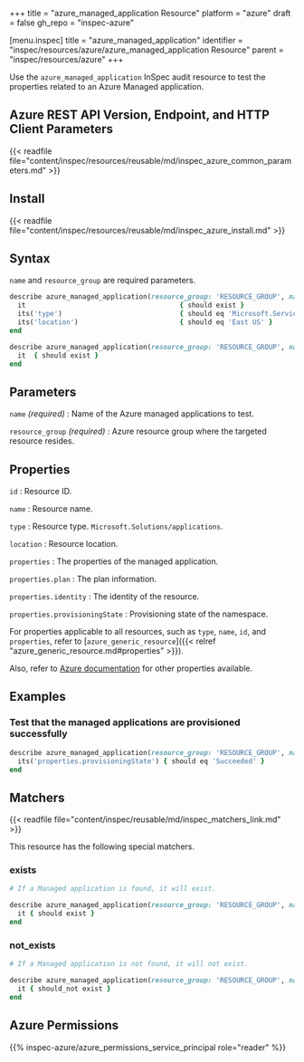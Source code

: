 +++
title = "azure_managed_application Resource"
platform = "azure"
draft = false
gh_repo = "inspec-azure"

[menu.inspec]
title = "azure_managed_application"
identifier = "inspec/resources/azure/azure_managed_application Resource"
parent = "inspec/resources/azure"
+++

Use the `azure_managed_application` InSpec audit resource to test the properties related to an Azure Managed application.

## Azure REST API Version, Endpoint, and HTTP Client Parameters

{{< readfile file="content/inspec/resources/reusable/md/inspec_azure_common_parameters.md" >}}

## Install

{{< readfile file="content/inspec/resources/reusable/md/inspec_azure_install.md" >}}

## Syntax

`name` and `resource_group` are required parameters.

```ruby
describe azure_managed_application(resource_group: 'RESOURCE_GROUP', name: 'MANAGED_APPLICATION_NAME') do
  it                                      { should exist }
  its('type')                             { should eq 'Microsoft.ServiceBus/Namespaces' }
  its('location')                         { should eq 'East US' }
end
```

```ruby
describe azure_managed_application(resource_group: 'RESOURCE_GROUP', name: 'MANAGED_APPLICATION_NAME') do
  it  { should exist }
end
```

## Parameters

`name` _(required)_
: Name of the Azure managed applications to test.

`resource_group` _(required)_
: Azure resource group where the targeted resource resides.

## Properties

`id`
: Resource ID.

`name`
: Resource name.

`type`
: Resource type. `Microsoft.Solutions/applications`.

`location`
: Resource location.

`properties`
: The properties of the managed application.

`properties.plan`
: The plan information.

`properties.identity`
: The identity of the resource.

`properties.provisioningState`
: Provisioning state of the namespace.

For properties applicable to all resources, such as `type`, `name`, `id`, and `properties`, refer to [`azure_generic_resource`]({{< relref "azure_generic_resource.md#properties" >}}).

Also, refer to [Azure documentation](https://docs.microsoft.com/en-us/rest/api/managedapplications/applications/get) for other properties available.

## Examples

### Test that the managed applications are provisioned successfully

```ruby
describe azure_managed_application(resource_group: 'RESOURCE_GROUP', name: 'MANAGED_APPLICATION_NAME') do
  its('properties.provisioningState') { should eq 'Succeeded' }
end
```

## Matchers

{{< readfile file="content/inspec/reusable/md/inspec_matchers_link.md" >}}

This resource has the following special matchers.

### exists

```ruby
# If a Managed application is found, it will exist.

describe azure_managed_application(resource_group: 'RESOURCE_GROUP', name: 'MANAGED_APPLICATION_NAME') do
  it { should exist }
end
```

### not_exists

```ruby
# If a Managed application is not found, it will not exist.

describe azure_managed_application(resource_group: 'RESOURCE_GROUP', name: 'MANAGED_APPLICATION_NAME') do
  it { should_not exist }
end
```

## Azure Permissions

{{% inspec-azure/azure_permissions_service_principal role="reader" %}}
